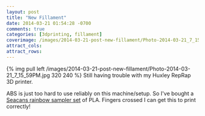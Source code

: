 ```yaml
---
layout: post
title: "New Fillament"
date: 2014-03-21 01:54:28 -0700
comments: true
categories: [3dprinting, fillament]
coverimage: /images/2014-03-21-post-new-fillament/Photo-2014-03-21_7_15_59PM.jpg
attract_cols:
attract_rows:
---
```

{% img pull left /images/2014-03-21-post-new-fillament/Photo-2014-03-21_7_15_59PM.jpg 320 240 %}
Still having trouble with my Huxley RepRap 3D printer.

ABS is just too hard to use reliably on this machine/setup. So I've bought a [Seacans rainbow sampler set](http://seacans.com/) of PLA. Fingers crossed I can get this to print correctly!